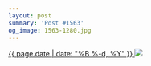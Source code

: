 ```yaml
---
layout: post
summary: 'Post #1563'
og_image: 1563-1280.jpg
---
```


<p>
 <time>
  <a href="/1563">
   {{ page.date | date: "%B %-d, %Y" }}
  </a>
 </time>
 <a href="/1563">
  <img data-taken="1/1/2022" sizes="(min-width: 700px) 50vw, calc(100vw - 2rem)" src="{{ site.assets_url }}/1563-640.jpg" srcset="{{ site.assets_url }}/1563-320.jpg 320w, {{ site.assets_url }}/1563-640.jpg 640w, {{ site.assets_url }}/1563-960.jpg 960w, {{ site.assets_url }}/1563-1280.jpg 1280w"/>
 </a>
</p>
